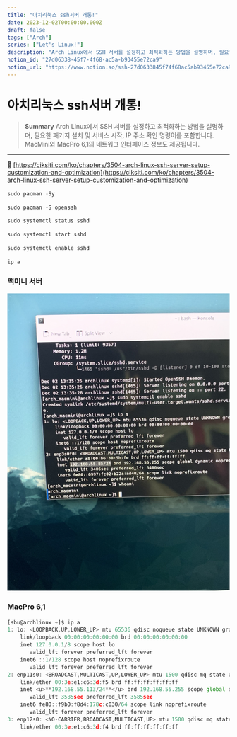 ```yaml
---
title: "아치리눅스 ssh서버 개통!"
date: 2023-12-02T00:00:00.000Z
draft: false
tags: ["Arch"]
series: ["Let's Linux!"]
description: "Arch Linux에서 SSH 서버를 설정하고 최적화하는 방법을 설명하며, 필요한 패키지 설치 및 서비스 시작, IP 주소 확인 명령어를 포함합니다. MacMini와 MacPro 6,1의 네트워크 인터페이스 정보도 제공됩니다."
notion_id: "27d06338-45f7-4f68-ac5a-b93455e72ca9"
notion_url: "https://www.notion.so/ssh-27d0633845f74f68ac5ab93455e72ca9"
---
```


# 아치리눅스 ssh서버 개통!

> **Summary**
> Arch Linux에서 SSH 서버를 설정하고 최적화하는 방법을 설명하며, 필요한 패키지 설치 및 서비스 시작, IP 주소 확인 명령어를 포함합니다. MacMini와 MacPro 6,1의 네트워크 인터페이스 정보도 제공됩니다.

---

🔗 [https://ciksiti.com/ko/chapters/3504-arch-linux-ssh-server-setup-customization-and-optimization](https://ciksiti.com/ko/chapters/3504-arch-linux-ssh-server-setup-customization-and-optimization)

```javascript
sudo pacman -Sy
```

```javascript
sudo pacman -S openssh
```

```javascript
sudo systemctl status sshd
```

```javascript
sudo systemctl start sshd
```

```javascript
sudo systemctl enable sshd
```

```javascript
ip a
```


### 맥미니 서버

![Image](image_9e10effbc508.jpeg)

### MacPro 6,1

```javascript
[sbu@archlinux ~]$ ip a
1: lo: <LOOPBACK,UP,LOWER_UP> mtu 65536 qdisc noqueue state UNKNOWN group default qlen 1000
    link/loopback 00:00:00:00:00:00 brd 00:00:00:00:00:00
    inet 127.0.0.1/8 scope host lo
       valid_lft forever preferred_lft forever
    inet6 ::1/128 scope host noprefixroute 
       valid_lft forever preferred_lft forever
2: enp11s0: <BROADCAST,MULTICAST,UP,LOWER_UP> mtu 1500 qdisc mq state UP group default qlen 1000
    link/ether 00:3e:e1:c6:3d:f5 brd ff:ff:ff:ff:ff:ff
    inet <u>**192.168.55.113/24**</u> brd 192.168.55.255 scope global dynamic noprefixroute enp11s0
       valid_lft 3585sec preferred_lft 3585sec
    inet6 fe80::f9b0:f8d4:178c:c030/64 scope link noprefixroute 
       valid_lft forever preferred_lft forever
3: enp12s0: <NO-CARRIER,BROADCAST,MULTICAST,UP> mtu 1500 qdisc mq state DOWN group default qlen 1000
    link/ether 00:3e:e1:c6:3d:f4 brd ff:ff:ff:ff:ff:ff
```

